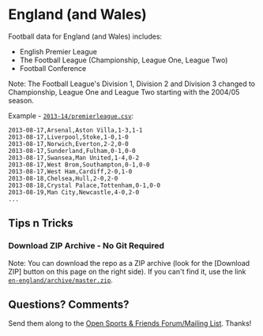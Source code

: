 # England (and Wales)

Football data for England (and Wales) includes:

- English Premier League
- The Football League (Championship, League One, League Two)
- Football Conference

Note: The Football League's Division 1, Division 2 and Division 3 changed
to Championship, League One and League Two starting with the 2004/05 season.


Example - [`2013-14/premierleague.csv`](2013-14/1-premierleague.csv):

~~~
2013-08-17,Arsenal,Aston Villa,1-3,1-1
2013-08-17,Liverpool,Stoke,1-0,1-0
2013-08-17,Norwich,Everton,2-2,0-0
2013-08-17,Sunderland,Fulham,0-1,0-0
2013-08-17,Swansea,Man United,1-4,0-2
2013-08-17,West Brom,Southampton,0-1,0-0
2013-08-17,West Ham,Cardiff,2-0,1-0
2013-08-18,Chelsea,Hull,2-0,2-0
2013-08-18,Crystal Palace,Tottenham,0-1,0-0
2013-08-19,Man City,Newcastle,4-0,2-0
...
~~~


## Tips n Tricks

### Download ZIP Archive - No Git Required

Note: You can download the repo as a ZIP archive (look for the [Download ZIP] button on this page on the right side).
If you can't find it, use the link [`en-england/archive/master.zip`](https://github.com/footballcsv/en-england/archive/master.zip).



## Questions? Comments?

Send them along to the
[Open Sports & Friends Forum/Mailing List](http://groups.google.com/group/opensport).
Thanks!

